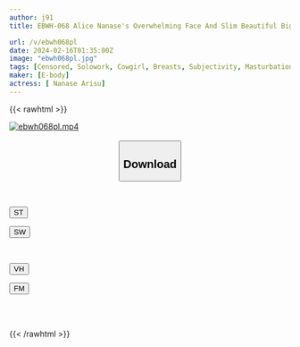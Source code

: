 ```yaml
---
author: j91
title: EBWH-068 Alice Nanase's Overwhelming Face And Slim Beautiful Big Breasts Are Specialized In W. Demonic Masturbation Support That Will Make Your Penis Look Foolish.

url: /v/ebwh068pl
date: 2024-02-16T01:35:00Z
image: "ebwh068pl.jpg"
tags: [Censored, Solowork, Cowgirl, Breasts, Subjectivity, Masturbation Support	]
maker: [E-body]
actress: [ Nanase Arisu]
---
```



{{< rawhtml >}}

<div class="video" data-videoid="dP1zwvGQ0aIkX6w">
    <a href="javascript:;">
        <img src="/v/ebwh068pl/ebwh068pl.jpg" width="WIDTH" height="HEIGHT" alt="ebwh068pl.mp4" loading="lazy">
    </a>
</div>

<script type="text/javascript" src="https://j91.asia/asset/on-demand-st.js"></script>

<br>
  <link rel="stylesheet" href="https://j91.asia/asset/bs5.css">
  
  <center>
  <button class="btn btn-primary" type="button" data-bs-toggle="collapse" data-bs-target=".multi-collapse" aria-expanded="false" aria-controls="multiCollapseExample1 multiCollapseExample2"><h2>Download</h2></button></center>
</p>
<div class="row">
  <div class="col">
    <div class="collapse multi-collapse" id="multiCollapseExample1">
      <div class="card card-body">
	      	      <br>
<div class="buttons">  
<p><a href="https://streamtape.to/v/dP1zwvGQ0aIkX6w" target="_blank"><button class="btn-hover color-3"><i class="fa fa-download"></i> ST</button></a></p>
<p><a href="https://cdnwish.com/lrw7imoiih8v" target="_blank"><button class="btn-hover color-2"><i class="fa fa-download"></i> SW</button></a></p></div>
    </div>
  </div>
</div>
  <div class="col">
    <div class="collapse multi-collapse" id="multiCollapseExample2">
      <div class="card card-body">
	      <br>
<div class="buttons">
<p><a href="javascript:;" target="_blank"><button class="btn-hover color-9"><i class="fa fa-download"></i> VH</button></a></p>
<p><a href="javascript:;"><button class="btn-hover color-8"><i class="fa fa-download"></i> FM</button></a></p></div>
<br><br>
      </div>
    </div>
  </div>
</div>

{{< /rawhtml >}}